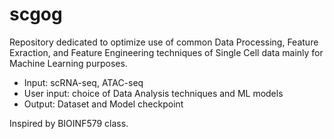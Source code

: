 # scgog

Repository dedicated to optimize use of common Data Processing, Feature Exraction, and Feature Engineering techniques of Single Cell data mainly for Machine Learning purposes.

- Input: scRNA-seq, ATAC-seq
- User input: choice of Data Analysis techniques and ML models
- Output: Dataset and Model checkpoint

Inspired by BIOINF579 class.
